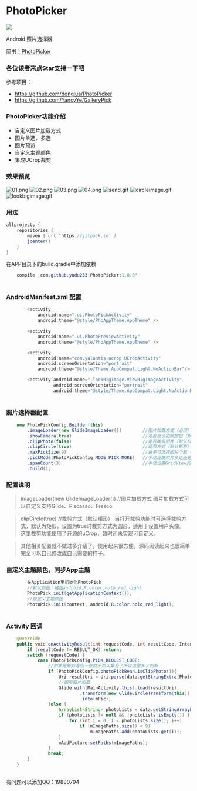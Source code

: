 # PhotoPicker
[![](https://jitpack.io/v/yudu233/PhotoPicker.svg)](https://jitpack.io/#yudu233/PhotoPicker)

Android 照片选择器 

简书：[PhotoPicker](http://www.jianshu.com/p/a6b5831797d0)

### 各位读者来点Star支持一下吧

参考项目：
- https://github.com/donglua/PhotoPicker
- https://github.com/YancyYe/GalleryPick

### PhotoPicker功能介绍
- 自定义图片加载方式
- 图片单选、多选
- 图片预览
- 自定义主题颜色
- 集成UCrop裁剪

### 效果预览
![01.png](https://github.com/yudu233/PhotoPicker/blob/master/picture/01.png) ![02.png](https://github.com/yudu233/PhotoPicker/blob/master/picture/02.png)
![03.png](https://github.com/yudu233/PhotoPicker/blob/master/picture/03.png) ![04.png](https://github.com/yudu233/PhotoPicker/blob/master/picture/04.png)
![send.gif](https://github.com/yudu233/PhotoPicker/blob/master/picture/send.gif) ![circleimage.gif](https://github.com/yudu233/PhotoPicker/blob/master/picture/circleimage.gif)
![lookbigimage.gif](https://github.com/yudu233/PhotoPicker/blob/master/picture/lookbigimage.gif)

### 用法
```java
allprojects {
    repositories {
        maven { url 'https://jitpack.io' }
        jcenter()
    }
}

```

在APP目录下的build.gradle中添加依赖

```java
    compile 'com.github.yudu233:PhotoPicker:1.0.0'
    
```

### AndroidManifest.xml 配置
```java
        <activity
            android:name=".ui.PhotoPickActivity"
            android:theme="@style/PhoAppTheme.AppTheme" />

        <activity
            android:name=".ui.PhotoPreviewActivity"
            android:theme="@style/PhoAppTheme.AppTheme" />

        <activity
            android:name="com.yalantis.ucrop.UCropActivity"
            android:screenOrientation="portrait"
            android:theme="@style/Theme.AppCompat.Light.NoActionBar"/>

        <activity android:name=".lookBigImage.ViewBigImageActivity"
                  android:screenOrientation="portrait"
                  android:theme="@style/Theme.AppCompat.Light.NoActionBar" />
                  
```

### 照片选择器配置
```java
    new PhotoPickConfig.Builder(this)
        .imageLoader(new GlideImageLoader())        //图片加载方式（必须）
        .showCamera(true)                           //是否显示拍照按钮（默认false）
        .clipPhoto(false)                           //是否裁剪图片（默认false）
        .clipCircle(true)                           //裁剪方式（默认矩形）
        .maxPickSize(9)                             //最多可选择图片个数（默认9张）
        .pickMode(PhotoPickConfig.MODE_PICK_MORE)   //手动设置照片多选还是单选（1单选2多选）
        .spanCount(3)                               //手动设置GridView列数（默认3列）
        .build();

```

### 配置说明
>  imageLoader(new GlideImageLoader())        //图片加载方式
    图片加载方式可以自定义支持Glide、Piscasso、Fresco

> clipCircle(true)                           //裁剪方式（默认矩形）
    当打开裁剪功能时可选择裁剪方式，默认为矩形，设置为true时裁剪方式为圆形，适用于设置用户头像。
    这里裁剪功能使用了开源的uCrop，暂时还未实现可自定义。

> 其他相关配置就不做过多介绍了，使用起来很方便，源码阅读起来也很简单
    完全可以自己修改成自己需要的样子。
    
### 自定义主题颜色，同步App主题
```java
        在Application里初始化PhotoPick
        //默认颜色：橘色android.R.color.holo_red_light
        PhotoPick.init(getApplicationContext());
        //自定义主题颜色
        PhotoPick.init(context, android.R.color.holo_red_light);    
        
```

### Activity 回调
```java
    @Override
    public void onActivityResult(int requestCode, int resultCode, Intent data) {
        if (resultCode != RESULT_OK) return;
        switch (requestCode) {
            case PhotoPickConfig.PICK_REQUEST_CODE:
                //如果是裁剪返回一张就不加入集合了所以这里多了判断
                if (PhotoPickConfig.photoPickBean.isClipPhoto()){
                    Uri resultUri = Uri.parse(data.getStringExtra(PhotoPickConfig.EXTRA_CLIP_PHOTO));
                    //圆形图片加载
                    Glide.with(MainActivity.this).load(resultUri)
                            .transform(new GlideCircleTransform(this))
                            .into(mPic);
                }else {
                    ArrayList<String> photoLists = data.getStringArrayListExtra(PhotoPickConfig.EXTRA_STRING_ARRAYLIST);
                    if (photoLists != null && !photoLists.isEmpty()) {
                        for (int i = 0; i < photoLists.size(); i++)
                            if (mImagePaths.size() < 9)
                                mImagePaths.add(photoLists.get(i));
                    }
                    mAddPicture.setPaths(mImagePaths);
                }
                break;
        }
    }
    
```
有问题可以添加QQ：19880794 


